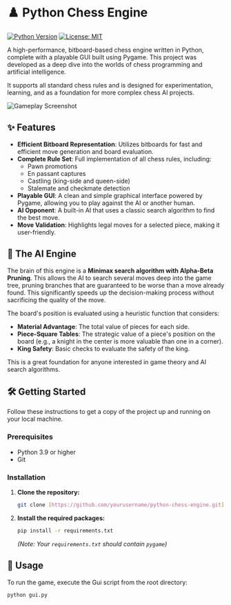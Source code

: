 # ♟️ Python Chess Engine

[![Python Version](https://img.shields.io/badge/python-3.9%2B-blue.svg)](https://www.python.org/downloads/)
[![License: MIT](https://img.shields.io/badge/License-MIT-yellow.svg)](https://opensource.org/licenses/MIT)

A high-performance, bitboard-based chess engine written in Python, complete with a playable GUI built using Pygame. This project was developed as a deep dive into the worlds of chess programming and artificial intelligence.

It supports all standard chess rules and is designed for experimentation, learning, and as a foundation for more complex chess AI projects.

![Gameplay Screenshot](https://imgur.com/a/Tfh9Kg6)


## ✨ Features

* **Efficient Bitboard Representation**: Utilizes bitboards for fast and efficient move generation and board evaluation.
* **Complete Rule Set**: Full implementation of all chess rules, including:
    * Pawn promotions
    * En passant captures
    * Castling (king-side and queen-side)
    * Stalemate and checkmate detection
* **Playable GUI**: A clean and simple graphical interface powered by Pygame, allowing you to play against the AI or another human.
* **AI Opponent**: A built-in AI that uses a classic search algorithm to find the best move.
* **Move Validation**: Highlights legal moves for a selected piece, making it user-friendly.

## 🧠 The AI Engine

The brain of this engine is a **Minimax search algorithm with Alpha-Beta Pruning**. This allows the AI to search several moves deep into the game tree, pruning branches that are guaranteed to be worse than a move already found. This significantly speeds up the decision-making process without sacrificing the quality of the move.

The board's position is evaluated using a heuristic function that considers:

* **Material Advantage**: The total value of pieces for each side.
* **Piece-Square Tables**: The strategic value of a piece's position on the board (e.g., a knight in the center is more valuable than one in a corner).
* **King Safety**: Basic checks to evaluate the safety of the king.

This is a great foundation for anyone interested in game theory and AI search algorithms.

## 🛠️ Getting Started

Follow these instructions to get a copy of the project up and running on your local machine.

### Prerequisites

* Python 3.9 or higher
* Git

### Installation

1.  **Clone the repository:**
    ```sh
    git clone [https://github.com/yourusername/python-chess-engine.git](https://github.com/yourusername/python-chess-engine.git)
    ```
3.  **Install the required packages:**
    ```sh
    pip install -r requirements.txt
    ```
    *(Note: Your `requirements.txt` should contain `pygame`)*

## 🚀 Usage

To run the game, execute the Gui script from the root directory:

```sh
python gui.py
